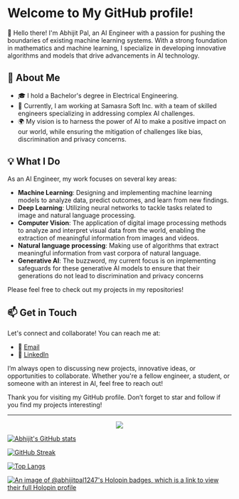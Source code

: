 # Welcome to My GitHub profile!

👋 Hello there! I'm Abhijit Pal, an AI Engineer with a passion for pushing the boundaries of existing machine learning systems. With a strong foundation in mathematics and machine learning, I specialize in developing innovative algorithms and models that drive advancements in AI technology.

## 🤖 About Me

- 🎓 I hold a Bachelor's degree in Electrical Engineering.
- 💼 Currently, I am working at Samasra Soft Inc. with a team of skilled engineers specializing in addressing complex AI challenges.
- 🌍 My vision is to harness the power of AI to make a positive impact on our world, while ensuring the mitigation of challenges like bias, discrimination and privacy concerns.

## 💡 What I Do

As an AI Engineer, my work focuses on several key areas:

- **Machine Learning**: Designing and implementing machine learning models to analyze data, predict outcomes, and learn from new findings.
- **Deep Learning**: Utilizing neural networks to tackle tasks related to image and natural language processing.
- **Computer Vision**: The application of digital image processing methods to analyze and interpret visual data from the world, enabling the extraction of meaningful information from images and videos.
- **Natural language processing**: Making use of algorithms that extract meaningful information from vast corpora of natural language.
- **Generative AI**: The buzzword, my current focus is on implementing safeguards for these generative AI models to ensure that their generations do not lead to discrimination and privacy concerns

Please feel free to check out my projects in my repositories!

## 📫 Get in Touch

Let's connect and collaborate! You can reach me at:

- 💌 [Email](mailto:abhijit1247@gmail.com)
- 💼 [LinkedIn](https://www.linkedin.com/in/abhijit-pal-b434a5166/)

I’m always open to discussing new projects, innovative ideas, or opportunities to collaborate. Whether you're a fellow engineer, a student, or someone with an interest in AI, feel free to reach out!

Thank you for visiting my GitHub profile. Don’t forget to star and follow if you find my projects interesting!

---

<p align="center">
  <img alig src="https://github-profile-trophy.vercel.app/?username=abhijitpal1247&theme=onedark&column=-1" />
</p>

[![Abhijit's GitHub stats](https://github-readme-stats.vercel.app/api?username=abhijitpal1247)](https://github.com/anuraghazra/github-readme-stats)

[![GitHub Streak](http://github-readme-streak-stats.herokuapp.com?user=abhijitpal1247&theme=dark&background=000000)](https://git.io/streak-stats)

[![Top Langs](https://github-readme-stats.vercel.app/api/top-langs/?username=abhijitpal1247&layout=compact&theme=vision-friendly-dark)](https://github.com/anuraghazra/github-readme-stats)


[![An image of @abhijitpal1247's Holopin badges, which is a link to view their full Holopin profile](https://holopin.me/abhijitpal1247)](https://holopin.io/@abhijitpal1247)



